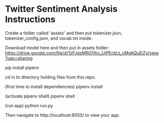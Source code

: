 ﻿# Twitter Sentiment Analysis Instructions
 
Create a folder called 'assets' and then put tokenizer.json, tokenizer_config.json, and vocab.txt inside.

Download model here and then put in assets folder: https://drive.google.com/file/d/1zFJgzMRG1Xic_UiPEcbLt_cMgAQuEiZy/view?usp=sharing

pip install pipenv

cd in to directory holding files from this repo.

(first time to install dependiencies)
pipenv install

(activate pipenv shell)
pipenv shell

(run app)
python run.py

Then navigate to http://localhost:8050/ to view your app.
